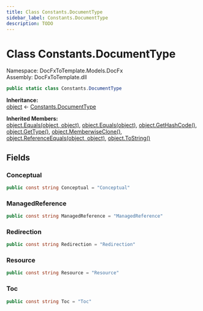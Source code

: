 ```yaml
---
title: Class Constants.DocumentType
sidebar_label: Constants.DocumentType
description: TODO
---
```


# Class Constants.DocumentType
Namespace: DocFxToTemplate.Models.DocFx   
Assembly: DocFxToTemplate.dll
    
   

```csharp title="src/DocFxToTemplate/Models/DocFx/Constants.cs#15" 
public static class Constants.DocumentType
```

**Inheritance:**   
[object](https://learn.microsoft.com/dotnet/api/system.object) &lt;- 
[Constants.DocumentType](../DocFxToTemplate.Models.DocFx/Constants.DocumentType)   

**Inherited Members:**   
[object.Equals(object, object)](https://learn.microsoft.com/dotnet/api/system.object.equals#system-object-equals(system-object-system-object)), [object.Equals(object)](https://learn.microsoft.com/dotnet/api/system.object.equals#system-object-equals(system-object)), [object.GetHashCode()](https://learn.microsoft.com/dotnet/api/system.object.gethashcode), [object.GetType()](https://learn.microsoft.com/dotnet/api/system.object.gettype), [object.MemberwiseClone()](https://learn.microsoft.com/dotnet/api/system.object.memberwiseclone), [object.ReferenceEquals(object, object)](https://learn.microsoft.com/dotnet/api/system.object.referenceequals), [object.ToString()](https://learn.microsoft.com/dotnet/api/system.object.tostring)   

   

   

## Fields
### Conceptual
   
```csharp title="src/DocFxToTemplate/Models/DocFx/Constants.cs#17"
public const string Conceptual = "Conceptual"
```
### ManagedReference
   
```csharp title="src/DocFxToTemplate/Models/DocFx/Constants.cs#19"
public const string ManagedReference = "ManagedReference"
```
### Redirection
   
```csharp title="src/DocFxToTemplate/Models/DocFx/Constants.cs#21"
public const string Redirection = "Redirection"
```
### Resource
   
```csharp title="src/DocFxToTemplate/Models/DocFx/Constants.cs#20"
public const string Resource = "Resource"
```
### Toc
   
```csharp title="src/DocFxToTemplate/Models/DocFx/Constants.cs#18"
public const string Toc = "Toc"
```
   

   

   

   

   